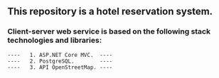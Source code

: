 ## This repository is a hotel reservation system.

### Client-server web service is based on the following stack technologies and libraries:
```git
----   1. ASP.NET Core MVC.  ----
----   2. PostgreSQL.        ----
----   3. API OpenStreetMap. ----
```
